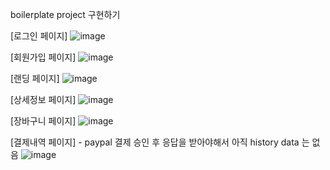 boilerplate project 구현하기

[로그인 페이지]
![image](https://user-images.githubusercontent.com/84838484/180126876-c5660999-d81c-4af6-9a4b-9ca29470c8c3.png)

[회원가입 페이지]
![image](https://user-images.githubusercontent.com/84838484/180126917-4b46f51a-06ef-4206-91f2-c36175f96461.png)

[랜딩 페이지]
![image](https://user-images.githubusercontent.com/84838484/180126616-fe5e8ec6-b824-4de7-9028-37557394543d.png)

[상세정보 페이지]
![image](https://user-images.githubusercontent.com/84838484/180126763-eccdd496-64f6-40fb-b90b-7f052e7249e3.png)

[장바구니 페이지]
![image](https://user-images.githubusercontent.com/84838484/182024092-3188066c-85d7-42e6-a584-8c7ec8916900.png)

[결제내역 페이지] - paypal 결제 승인 후 응답을 받아야해서 아직 history data 는 없음 
![image](https://user-images.githubusercontent.com/84838484/182024131-64afd7a0-7421-49b2-bc88-2b373e287fd1.png)
